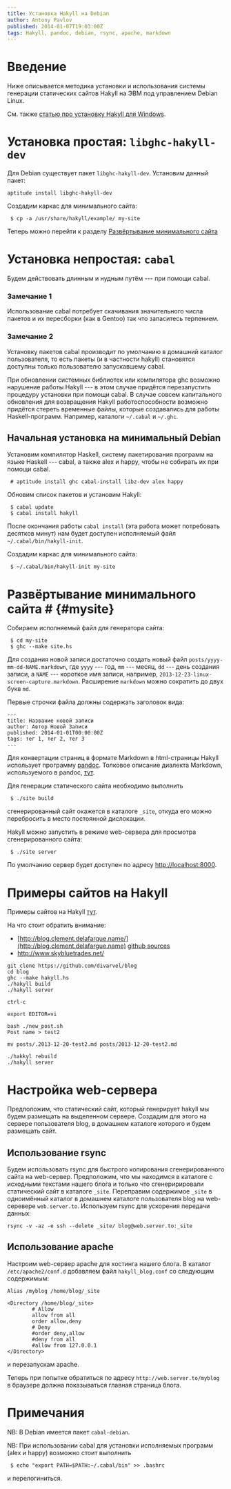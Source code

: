 ```yaml
---
title: Установка Hakyll на Debian
author: Antony Pavlov
published: 2014-01-07T19:03:00Z
tags: Hakyll, pandoc, debian, rsync, apache, markdown
---
```


# Введение #

Ниже описывается методика установки и использования системы
генерации статических сайтов Hakyll на ЭВМ под управлением
Debian Linux.

См. также [статью про установку Hakyll для Windows](http://habrahabr.ru/post/175877).


# Установка простая: ```libghc-hakyll-dev``` #

Для Debian существует пакет ```libghc-hakyll-dev```.
Установим данный пакет:
````
aptitude install libghc-hakyll-dev
````

Создадим каркас для минимального сайта:
````
 $ cp -a /usr/share/hakyll/example/ my-site
````

Теперь можно перейти к разделу
[Развёртывание минимального сайта](#mysite)


# Установка непростая: ```cabal``` #

Будем действовать длинным и нудным путём --- при помощи cabal.

### Замечание 1 ###
Использование cabal потребует
скачивания значительного числа пакетов и их пересборки
(как в Gentoo) так что запаситесь терпением.

### Замечание 2 ###
Установку пакетов cabal производит
по умолчанию в домашний каталог пользователя, то есть
пакеты (и в частности hakyll) становятся доступны
только пользователю запускавшему cabal.

При обновлении системных библиотек
или компилятора ghc возможно нарушение работы Hakyll --- в этом
случае придётся перезапустить процедуру установки при помощи
cabal. В случае совсем капитального обновления для возвращения
Hakyll работоспособности возможно придётся стереть временные
файлы, которые создавались для работы Haskell-программ. Например,
каталоги ```~/.cabal``` и ```~/.ghc```.

## Начальная установка на минимальный Debian ##

Установим компилятор Haskell, систему пакетирования
программ на языке Haskell --- cabal, а также alex и happy,
чтобы не собирать их при помощи cabal.

````
 # aptitude install ghc cabal-install libz-dev alex happy
````
Обновим список пакетов и установим Hakyll:

````
 $ cabal update
 $ cabal install hakyll
````

После окончания работы ```cabal install``` (эта работа может
потребовать десятков минут) нам будет доступен исполняемый файл
```~/.cabal/bin/hakyll-init```.

Создадим каркас для минимального сайта:
````
 $ ~/.cabal/bin/hakyll-init my-site
````

# Развёртывание минимального сайта # {#mysite}

Собираем исполняемый файл для генератора сайта:

````
 $ cd my-site
 $ ghc --make site.hs
````

Для создания новой записи достаточно создать новый файл
```posts/yyyy-mm-dd-NAME.markdown```, где
```yyyy``` --- год, ```mm``` --- месяц, ```dd``` --- день
создания записи, а ```NAME``` --- короткое имя записи,
например, ```2013-12-23-linux-screen-capture.markdown```.
Расширение ```markdown``` можно сократить до двух букв ```md```.

Первые строчки файла должны содержать заголовок вида:

````
---
title: Название новой записи
author: Автор Новой Записи
published: 2014-01-01T00:00:00Z
tags: тег 1, тег 2, тег 3
---
````

Для конвертации страниц в формате Markdown в html-страницы
Hakyll использует программу [pandoc](http://johnmacfarlane.net/pandoc).
Толковое описание диалекта Markdown, используемого в pandoc,
[тут](http://johnmacfarlane.net/pandoc/demo/example9/pandocs-markdown.html).

Для генерации статического сайта необходимо выполнить

````
 $ ./site build
````

сгенерированный сайт окажется в каталоге ```_site```, откуда его
можно перебросить в место постоянной дислокации.

Hakyll можно запустить в режиме web-сервера для просмотра
сгенерированного сайта:

````
 $ ./site server
````

По умолчанию сервер будет доступен по адресу [http://localhost:8000](http://localhost:8000).


# Примеры сайтов на Hakyll #

Примеры сайтов на Hakyll [тут](http://jaspervdj.be/hakyll/examples.html).

На что стоит обратить внимание:

* [http://blog.clement.delafargue.name/](http://blog.clement.delafargue.name) [github sources](https://github.com/divarvel/blog)
* http://www.skybluetrades.net/


````
git clone https://github.com/divarvel/blog
cd blog
ghc --make hakyll.hs
./hakyll build
./hakyll server

ctrl-c

export EDITOR=vi

bash ./new_post.sh
Post name > test2

mv posts/.2013-12-20-test2.md posts/2013-12-20-test2.md

./hakkyl rebuild
./hakyll server
````

# Настройка web-сервера #

Предположим, что статический сайт, который генерирует
hakyll мы будем размещать на выделенном сервере.
Создадим для этого на сервере пользователя blog,
в домашнем каталоге которого и будем размещать сайт.

## Использование rsync ##

Будем использовать rsync для быстрого копирования сгенерированного
сайта на web-сервер. Предположим, что мы находимся в каталоге
с исходными текстами нашего блога и только что сгенеририровали
статический сайт в каталоге ```_site```. Переправим содержимое
```_site``` в одноимённый каталог в домашнем каталоге пользователя
blog на web-серевере ```web.server.to```. Используем rsync
для ускорения передачи данных:

````
rsync -v -az -e ssh --delete _site/ blog@web.server.to:_site
````

## Использование apache ##

Настроим web-сервер apache для хостинга нашего блога.
В каталог ```/etc/apache2/conf.d``` добавляем файл ```hakyll_blog.conf```
со следующим содержимым:

````
Alias /myblog /home/blog/_site

<Directory /home/blog/_site>
        # Allow
        allow from all
        order allow,deny
        # Deny
        #order deny,allow
        #deny from all
        #allow from 127.0.0.1
</Directory>
````

и перезапускам apache.

Теперь при попытке обратиться по адресу ```http://web.server.to/myblog```
в браузере должна показываться главная страница блога.


# Примечания #

NB: В Debian имеется пакет ```cabal-debian```.

NB: При использовании cabal для установки исполняемых программ (alex и happy) возможно стоит выполнить
````
 $ echo "export PATH=$PATH:~/.cabal/bin" >> .bashrc
````
и перелогиниться.
